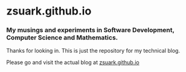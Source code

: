 # zsuark.github.io

### My musings and experiments in Software Development, Computer Science and Mathematics.

Thanks for looking in. This is just the repository for my technical blog.

Please go and visit the actual blog at [zsuark.github.io](https://zsuark.github.io)
